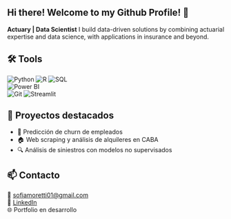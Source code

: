 ## Hi there! Welcome to my Github Profile! 👋 
**Actuary | Data Scientist** 
I build data-driven solutions by combining actuarial expertise and data science, with applications in insurance and beyond.

## 🛠️ Tools
![Python](https://img.shields.io/badge/Python-3776AB?style=flat&logo=python&logoColor=white)
![R](https://img.shields.io/badge/R-276DC3?style=flat&logo=r&logoColor=white)
![SQL](https://img.shields.io/badge/SQL-003B57?style=flat&logo=postgresql&logoColor=white)  
![Power BI](https://img.shields.io/badge/Power%20BI-F2C811?style=flat&logo=powerbi&logoColor=black)  
![Git](https://img.shields.io/badge/Git-F05032?style=flat&logo=git&logoColor=white)
![Streamlit](https://img.shields.io/badge/Streamlit-FF4B4B?style=flat&logo=streamlit&logoColor=white)

## 🚀 Proyectos destacados
- 🧠 Predicción de churn de empleados  
- 🏠 Web scraping y análisis de alquileres en CABA  
- 🔍 Análisis de siniestros con modelos no supervisados

## 📫 Contacto  
📧 sofiamoretti01@gmail.com  
🔗 [LinkedIn](https://www.linkedin.com/in/sofia-dana-moretti/)  
🌐 Portfolio en desarrollo

